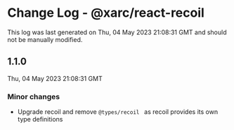 # Change Log - @xarc/react-recoil

This log was last generated on Thu, 04 May 2023 21:08:31 GMT and should not be manually modified.

## 1.1.0
Thu, 04 May 2023 21:08:31 GMT

### Minor changes

- Upgrade recoil and remove `@types/recoil ` as recoil provides its own type definitions

